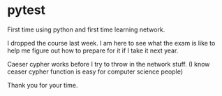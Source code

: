 # pytest

First time using python and first time learning network.

I dropped the course last week. I am here to see what the exam is like to help me figure out how to prepare for it if I take it next year.

Caeser cypher works before I try to throw in the network stuff. (I know ceaser cypher function is easy for computer science people)

Thank you for your time.
